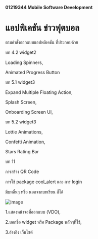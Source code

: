 **01219344 Mobile Software Development**
# แอปพิเคชัน ข่าวฟุตบอล

ตามคําสั่งออกแบบแอปพลิเคชัน ที่ประกอบด้วย

บท 4.2 widget2

Loading Spinners, 

Animated Progress Button

บท 5.1 widget3

Expand Multiple Floating Action,  

Splash Screen,

Onboarding Screen UI, 


บท 5.2 widget3

Lottie Animations, 

Confetti Animation, 

Stars Rating Bar 

บท 11

การสร้าง QR Code

การใช้ package cool_alert และ การ login

มีบทอื่นๆ หรือ นอกจากบทเรียน ก็ได้

![image](https://github.com/user-attachments/assets/181bfc2c-4d1d-44d8-ad7f-a869df74a877)


1.แสดงหน้าจอที่ออกแบบ (VDO), 

2.บอกชื่อ widget หรือ Package หลักๆที่ใช้, 

3.อ้างอิง เว็บไซต์
